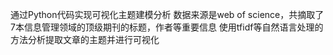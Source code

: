 通过Python代码实现可视化主题建模分析
数据来源是web of science，共摘取了7本信息管理领域的顶级期刊的标题，作者等重要信息
使用tfidf等自然语言处理的方法分析提取文章的主题并进行可视化
